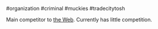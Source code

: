 #organization #criminal #muckies #tradecitytosh 

Main competitor to [the Web](obsidian://open?vault=World%20Wiki&file=Confederation%20of%20Cernia%2FTradecity%20Tosh%2FMuckies%2FO_The%20Web). Currently has little competition. 